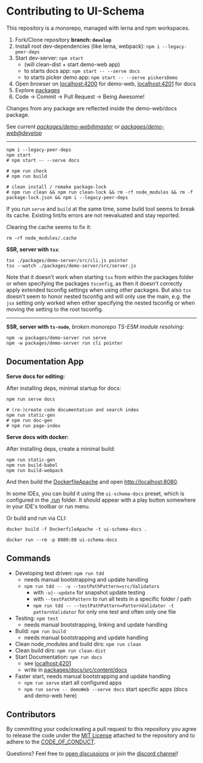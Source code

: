 # Contributing to UI-Schema

This repository is a monorepo, managed with lerna and npm workspaces.

1. Fork/Clone repository **branch: `develop`**
2. Install root dev-dependencies (like lerna, webpack): `npm i --legacy-peer-deps`
3. Start dev-server: `npm start`
    - (will clean-dist + start demo-web app)
    - to starts docs app: `npm start -- --serve docs`
    - to starts picker demo app: `npm start -- --serve pickersDemo`
4. Open browser on [localhost:4200](http://localhost:4200) for demo-web, [localhost:4201](http://localhost:4201) for docs
5. Explore [packages](packages)
6. Code -> Commit -> Pull Request -> Being Awesome!

Changes from any package are reflected inside the demo-web/docs package.

See current *[packages/demo-web@master](https://ui-schema-demo.netlify.app/)* or
*[packages/demo-web@develop](https://develop--ui-schema-demo.netlify.app/)*

---

```shell
npm i --legacy-peer-deps
npm start
# npm start -- --serve docs

# npm run check
# npm run build

# clean install / remake package-lock
# npm run clean && npm run clean-lock && rm -rf node_modules && rm -f package-lock.json && npm i --legacy-peer-deps
```

If you run `serve` and `build` at the same time, some build tool seems to break its cache. Existing lint/ts errors are not reevaluated and stay reported.

Clearing the cache seems to fix it:

```shell
rm -rf node_modules/.cache
```

**SSR, server with `tsx`**:

```shell
tsx ./packages/demo-server/src/cli.js pointer
tsx --watch ./packages/demo-server/src/server.js
```

Note that it doesn't work when starting `tsx` from within the packages folder or when specifying the packages `tsconfig`, as then it doesn't correctly apply extended tsconfig settings when using other packages. But also `tsx` doesn't seem to honor nested tsconfig and will only use the main, e.g. the `jsx` setting only worked when either specifying the nested tsconfig or when moving the setting to the root tsconfig.

---

**SSR, server with `ts-node`**, *broken monorepo TS-ESM module resolving*:

```shell
npm -w packages/demo-server run serve
npm -w packages/demo-server run cli pointer
```

## Documentation App

**Serve docs for editing:**

After installing deps, minimal startup for docs:

```shell
npm run serve docs

# (re-)create code documentation and search index
npm run static-gen
# npm run doc-gen
# npm run page-index
```

**Serve docs with docker:**

After installing deps, create a minimal build:

```shell
npm run static-gen
npm run build-babel
npm run build-webpack
```

And then build the [DockerfileApache](./DockerfileApache) and open [http://localhost:8080](http://localhost:8080).

In some IDEs, you can build it using the `ui-schema-docs` preset, which is configured in the [.run](./.run) folder. It should appear with a play button somewhere in your IDE's toolbar or run menu.

Or build and run via CLI:

```shell
docker build -f DockerfileApache -t ui-schema-docs .

docker run --rm -p 8080:80 ui-schema-docs
```

## Commands

- Developing test driven: `npm run tdd`
    - needs manual bootstrapping and update handling
    - `npm run tdd -- -u --testPathPattern=src/Validators`
        - with `-u|--update` for snapshot update testing
        - with `--testPathPattern` to run all tests in a specific folder / path
        - `npm run tdd -- --testPathPattern=PatternValidator -t patternValidator` for only one test and often only one file
- Testing: `npm test`
    - needs manual bootstrapping, linking and update handling
- Build: `npm run build`
    - needs manual bootstrapping and update handling
- Clean node_modules and build dirs: `npm run clean`
- Clean build dirs: `npm run clean-dist`
- Start Documentation: `npm run docs`
    - see [localhost:4201](http://localhost:4201)
    - write in [packages/docs/src/content/docs](./packages/docs/src/content/docs)
- Faster start, needs manual bootstrapping and update handling
    - `npm run serve` start all configured apps
    - `npm run serve -- demoWeb --serve docs` start specific apps (docs and demo-web here)

## Contributors

By committing your code/creating a pull request to this repository you agree to release the code under the [MIT License](LICENSE) attached to the repository and to adhere to the [CODE_OF_CONDUCT](CODE_OF_CONDUCT.md).

Questions? Feel free to [open discussions](https://github.com/ui-schema/ui-schema/discussions) or join the [discord channel](https://discord.gg/MAjgpwnm36)!
